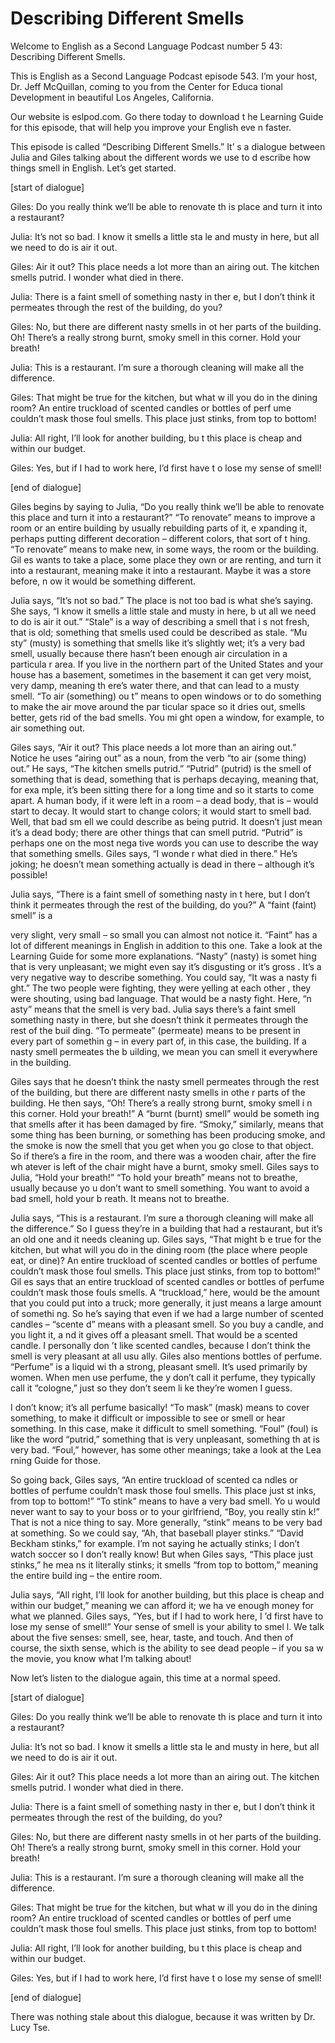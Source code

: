 # Describing Different Smells

Welcome to English as a Second Language Podcast number 5 43: Describing Different Smells.

This is English as a Second Language Podcast episode 543.  I’m your host, Dr. Jeff McQuillan, coming to you from the Center for Educa tional Development in beautiful Los Angeles, California.

Our website is eslpod.com.  Go there today to download t he Learning Guide for this episode, that will help you improve your English eve n faster.

This episode is called “Describing Different Smells.”  It’ s a dialogue between Julia and Giles talking about the different words we use to d escribe how things smell in English.  Let’s get started.

[start of dialogue]

Giles:  Do you really think we’ll be able to renovate th is place and turn it into a restaurant?

Julia:  It’s not so bad.  I know it smells a little sta le and musty in here, but all we need to do is air it out.

Giles:  Air it out?  This place needs a lot more than an airing out.  The kitchen smells putrid.  I wonder what died in there.

Julia:  There is a faint smell of something nasty in ther e, but I don’t think it permeates through the rest of the building, do you?

Giles:  No, but there are different nasty smells in ot her parts of the building.  Oh! There’s a really strong burnt, smoky smell in this corner.  Hold your breath!

Julia:  This is  a restaurant.  I’m sure a thorough cleaning will make  all the difference.

Giles:  That might be true for the kitchen, but what w ill you do in the dining room? An entire truckload of scented candles or bottles of perf ume couldn’t mask those foul smells.  This place just stinks, from top to bottom!

Julia:  All right, I’ll look for another building, bu t this place is cheap and within our budget.

 Giles:  Yes, but if I had to work here, I’d first have t o lose my sense of smell!

[end of dialogue]

Giles begins by saying to Julia, “Do you really think we’ll be able to renovate this place and turn it into a restaurant?”  “To renovate” means to improve a room or an entire building by usually rebuilding parts of it, e xpanding it, perhaps putting different decoration – different colors, that sort of t hing.  “To renovate” means to make new, in some ways, the room or the building.  Gil es wants to take a place, some place they own or are renting, and turn it into a  restaurant, meaning make it into a restaurant.  Maybe it was a store before, n ow it would be something different.

Julia says, “It’s not so bad.”  The place is not too bad is what she’s saying.  She says, “I know it smells a little stale and musty in here, b ut all we need to do is air it out.”  “Stale” is a way of describing a smell that i s not fresh, that is old; something that smells used could be described as stale.  “Mu sty” (musty) is something that smells like it’s slightly wet; it’s a very bad  smell, usually because there hasn’t been enough air circulation in a particula r area.  If you live in the northern part of the United States and your house has a  basement, sometimes in the basement it can get very moist, very damp, meaning th ere’s water there, and that can lead to a musty smell.  “To air (something) ou t” means to open windows or to do something to make the air move around the par ticular space so it dries out, smells better, gets rid of the bad smells.  You mi ght open a window, for example, to air something out.

Giles says, “Air it out?  This place needs a lot more than  an airing out.”  Notice he uses “airing out” as a noun, from the verb “to air (some thing) out.”  He says, “The kitchen smells putrid.”  “Putrid” (putrid) is the smell of something that is dead, something that is perhaps decaying, meaning that, for exa mple, it’s been sitting there for a long time and so it starts to come apart.  A human body, if it were left in a room – a dead body, that is – would start to decay.   It would start to change colors; it would start to smell bad.  Well, that bad sm ell we could describe as being putrid.  It doesn’t just mean it’s a dead body; there are other things that can smell putrid.  “Putrid” is perhaps one on the most nega tive words you can use to describe the way that something smells.  Giles says, “I wonde r what died in there.”  He’s joking; he doesn’t mean something actually is dead in there – although it’s possible!

Julia says, “There is a faint smell of something nasty in t here, but I don’t think it permeates through the rest of the building, do you?”  A “faint (faint) smell” is a

 very slight, very small – so small you can almost not notice it.  “Faint” has a lot of different meanings in English in addition to this one.   Take a look at the Learning Guide for some more explanations.  “Nasty” (nasty) is somet hing that is very unpleasant; we might even say it’s disgusting or it’s gross .  It’s a very negative way to describe something.  You could say, “It was a nasty fi ght.”  The two people were fighting, they were yelling at each other , they were shouting, using bad language.  That would be a nasty fight.  Here, “n asty” means that the smell is very bad.  Julia says there’s a faint smell something nasty in  there, but she doesn’t think it permeates through the rest of the buil ding.  “To permeate” (permeate) means to be present in every part of somethin g – in every part of, in this case, the building.  If a nasty smell permeates the b uilding, we mean you can smell it everywhere in the building.

Giles says that he doesn’t think the nasty smell permeates through the rest of the building, but there are different nasty smells in othe r parts of the building.  He then says, “Oh!  There’s a really strong burnt, smoky smell i n this corner.  Hold your breath!”  A “burnt (burnt) smell” would be someth ing that smells after it has been damaged by fire.  “Smoky,” similarly, means that some thing has been burning, or something has been producing smoke, and the  smoke is now the smell that you get when you go close to that object.  So if there’s a fire in the room, and there was a wooden chair, after the fire wh atever is left of the chair might have a burnt, smoky smell.  Giles says to Julia, “Hold  your breath!”  “To hold your breath” means not to breathe, usually because yo u don’t want to smell something.  You want to avoid a bad smell, hold your b reath.  It means not to breathe.

Julia says, “This is  a restaurant.  I’m sure a thorough cleaning will make all the difference.”  So I guess they’re in a building that had  a restaurant, but it’s an old one and it needs cleaning up.  Giles says, “That might b e true for the kitchen, but what will you do in the dining room (the place where people eat, or dine)?  An entire truckload of scented candles or bottles of perfume  couldn’t mask those foul smells.  This place just stinks, from top to bottom!”  Gil es says that an entire truckload of scented candles or bottles of perfume couldn’t  mask those fouls smells.  A “truckload,” here, would be the amount that you could put into a truck; more generally, it just means a large amount of somethi ng.  So he’s saying that even if we had a large number of scented candles – “scente d” means with a pleasant smell.  So you buy a candle, and you light it, a nd it gives off a pleasant smell.  That would be a scented candle.  I personally don ’t like scented candles, because I don’t think the smell is very pleasant at all usu ally.  Giles also mentions bottles of perfume.  “Perfume” is a liquid wi th a strong, pleasant smell. It’s used primarily by women.  When men use perfume, the y don’t call it perfume, they typically call it “cologne,” just so they don’t seem li ke they’re women I guess.

 I don’t know; it’s all perfume basically!  “To mask” (mask)  means to cover something, to make it difficult or impossible to see or smell or hear something.  In this case, make it difficult to smell something.  “Foul” (foul) is like the word “putrid,” something that is very unpleasant, something th at is very bad.  “Foul,” however, has some other meanings; take a look at the Lea rning Guide for those.

So going back, Giles says, “An entire truckload of scented ca ndles or bottles of perfume couldn’t mask those foul smells.  This place just st inks, from top to bottom!”  “To stink” means to have a very bad smell.  Yo u would never want to say to your boss or to your girlfriend, “Boy, you really stin k!”  That is not a nice thing to say.  More generally, “stink” means to be very bad  at something.  So we could say, “Ah, that baseball player stinks.”  “David Beckham stinks,” for example.  I’m not saying he actually stinks; I don’t watch soccer so I don’t really know!  But when Giles says, “This place just stinks,” he mea ns it literally stinks; it smells “from top to bottom,” meaning the entire build ing – the entire room.

Julia says, “All right, I’ll look for another building, but this place is cheap and within our budget,” meaning we can afford it; we ha ve enough money for what we planned.  Giles says, “Yes, but if I had to work here, I ’d first have to lose my sense of smell!”  Your sense of smell is your ability to smel l.  We talk about the five senses: smell, see, hear, taste, and touch.  And then  of course, the sixth sense, which is the ability to see dead people – if you sa w the movie, you know what I’m talking about!

Now let’s listen to the dialogue again, this time at a  normal speed.

[start of dialogue]

Giles:  Do you really think we’ll be able to renovate th is place and turn it into a restaurant?

Julia:  It’s not so bad.  I know it smells a little sta le and musty in here, but all we need to do is air it out.

Giles:  Air it out?  This place needs a lot more than an airing out.  The kitchen smells putrid.  I wonder what died in there.

Julia:  There is a faint smell of something nasty in ther e, but I don’t think it permeates through the rest of the building, do you?

Giles:  No, but there are different nasty smells in ot her parts of the building.  Oh! There’s a really strong burnt, smoky smell in this corner.  Hold your breath!

 Julia:  This is  a restaurant.  I’m sure a thorough cleaning will make  all the difference.

Giles:  That might be true for the kitchen, but what w ill you do in the dining room? An entire truckload of scented candles or bottles of perf ume couldn’t mask those foul smells.  This place just stinks, from top to bottom!

Julia:  All right, I’ll look for another building, bu t this place is cheap and within our budget.

Giles:  Yes, but if I had to work here, I’d first have t o lose my sense of smell!

[end of dialogue]

There was nothing stale about this dialogue, because it was written by Dr. Lucy Tse.





